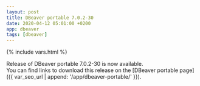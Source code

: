 ```yaml
---
layout: post
title: DBeaver portable 7.0.2-30
date: 2020-04-12 05:01:00 +0200
app: dbeaver
tags: [dbeaver]
---
```

{% include vars.html %}

Release of DBeaver portable 7.0.2-30 is now available.<br />
You can find links to download this release on the [DBeaver portable page]({{ var_seo_url | append: '/app/dbeaver-portable/' }}).